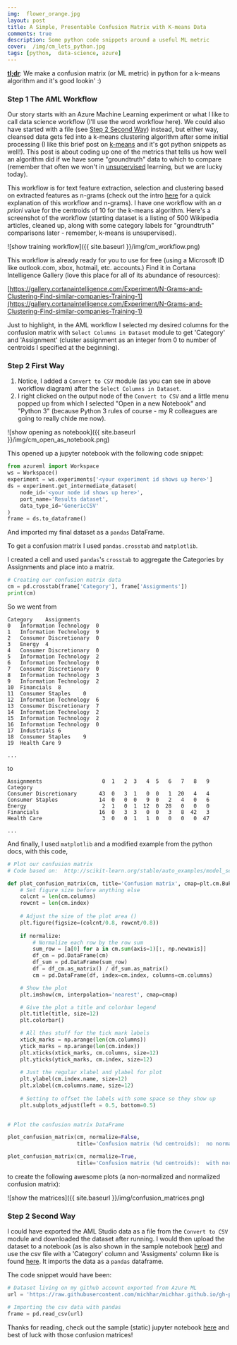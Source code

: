 ```yaml
---
img:  flower_orange.jpg
layout: post
title: A Simple, Presentable Confusion Matrix with K-means Data
comments: true
description: Some python code snippets around a useful ML metric
cover:  /img/cm_lets_python.jpg
tags: [python,  data-science, azure]
---
```


[**tl;dr**](https://en.wikipedia.org/wiki/TL;DR):  We make a confusion matrix (or ML metric) in python for a k-means algorithm and it's good lookin' :)

### Step 1 The AML Workflow

Our story starts with an Azure Machine Learning experiment or what I like to call data science workflow (I'll use the word workflow here).   We could also have started with a file (see [Step 2 Second Way](#step-2-second-way)) instead, but either way, cleansed data gets fed into a k-means clustering algorithm after some initial processing (I like this brief post on [k-means](http://stanford.edu/~cpiech/cs221/handouts/kmeans.html) and it's got python snippets as well!).  This post is about coding up one of the metrics that tells us how well an algorithm did if we have some "groundtruth" data to which to compare (remember that often we won't in [unsupervised](http://machinelearningmastery.com/supervised-and-unsupervised-machine-learning-algorithms/) learning, but we are lucky today).

This workflow is for text feature extraction, selection and clustering based on extracted features as n-grams (check out the intro [here](https://michhar.github.io/posts/a-python-flask-webapp-gets-smart) for a quick explanation of this workflow and n-grams).  I have one workflow with an _a priori_ value for the centroids of 10 for the k-means algorithm.  Here's a screenshot of the workflow (starting dataset is a listing of 500 Wikipedia articles, cleaned up, along with some category labels for "groundtruth" comparisons later - remember, k-means is unsupervised).

![show training workflow]({{ site.baseurl }}/img/cm_workflow.png)

This workflow is already ready for you to use for free (using a Microsoft ID like outlook.com, xbox, hotmail, etc. accounts.)  Find it in Cortana Intelligence Gallery (love this place for all of its abundance of resources):  

[https://gallery.cortanaintelligence.com/Experiment/N-Grams-and-Clustering-Find-similar-companies-Training-1](https://gallery.cortanaintelligence.com/Experiment/N-Grams-and-Clustering-Find-similar-companies-Training-1)

Just to highlight, in the AML workflow I selected my desired columns for the confusion matrix with `Select Columns in Dataset` module to get 'Category' and 'Assignment' (cluster assignment as an integer from 0 to number of centroids I specified at the beginning).

### Step 2 First Way

1.  Notice, I added a `Convert to CSV` module (as you can see in above workflow diagram) after the `Select Columns in Dataset`.
2. I right clicked on the output node of the `Convert to CSV` and a little menu popped up from which I selected "Open in a new Notebook" and "Python 3" (because Python 3 rules of course - my R colleagues are going to really chide me now).

![show opening as notebook]({{ site.baseurl }}/img/cm_open_as_notebook.png)

This opened up a jupyter notebook with the following code snippet:

```python
from azureml import Workspace
ws = Workspace()
experiment = ws.experiments['<your experiment id shows up here>']
ds = experiment.get_intermediate_dataset(
    node_id='<your node id shows up here>',
    port_name='Results dataset',
    data_type_id='GenericCSV'
)
frame = ds.to_dataframe()
```

And imported my final dataset as a `pandas` DataFrame.

To get a confusion matrix I used `pandas.crosstab` and `matplotlib`.

I created a cell and used `pandas`'s `crosstab` to aggregate the Categories by Assignments and place into a matrix.

```python
# Creating our confusion matrix data
cm = pd.crosstab(frame['Category'], frame['Assignments'])
print(cm)
```

So we went from 

```
Category	Assignments
0	Information Technology	0
1	Information Technology	9
2	Consumer Discretionary	0
3	Energy	4
4	Consumer Discretionary	0
5	Information Technology	2
6	Information Technology	0
7	Consumer Discretionary	0
8	Information Technology	3
9	Information Technology	2
10	Financials	8
11	Consumer Staples	0
12	Information Technology	6
13	Consumer Discretionary	7
14	Information Technology	2
15	Information Technology	2
16	Information Technology	0
17	Industrials	6
18	Consumer Staples	9
19	Health Care	9

...
```

to

```
Assignments                   0  1   2  3   4  5   6   7   8   9
Category                                                        
Consumer Discretionary       43  0   3  1   0  0   1  20   4   4
Consumer Staples             14  0   0  0   9  0   2   4   0   6
Energy                        2  1   0  1  12  0  28   0   0   0
Financials                   16  0   3  3   0  0   3   8  42   3
Health Care                   3  0   0  1   1  0   0   0   0  47

...
```

And finally, I used `matplotlib` and a modified example from the python docs, with this code,

```python
# Plot our confusion matrix
# Code based on:  http://scikit-learn.org/stable/auto_examples/model_selection/plot_confusion_matrix.html

def plot_confusion_matrix(cm, title='Confusion matrix', cmap=plt.cm.BuPu, normalize=False):
    # Set figure size before anything else
    colcnt = len(cm.columns)
    rowcnt = len(cm.index)
    
    # Adjust the size of the plot area ()
    plt.figure(figsize=(colcnt/0.8, rowcnt/0.8))
    
    if normalize:
        # Normalize each row by the row sum
        sum_row = [a[0] for a in cm.sum(axis=1)[:, np.newaxis]]
        df_cm = pd.DataFrame(cm)
        df_sum = pd.DataFrame(sum_row)
        df = df_cm.as_matrix() / df_sum.as_matrix()
        cm = pd.DataFrame(df, index=cm.index, columns=cm.columns)

    # Show the plot
    plt.imshow(cm, interpolation='nearest', cmap=cmap)

    # Give the plot a title and colorbar legend
    plt.title(title, size=12)
    plt.colorbar()

    # All thes stuff for the tick mark labels
    xtick_marks = np.arange(len(cm.columns))
    ytick_marks = np.arange(len(cm.index))
    plt.xticks(xtick_marks, cm.columns, size=12)
    plt.yticks(ytick_marks, cm.index, size=12)
    
    # Just the regular xlabel and ylabel for plot
    plt.ylabel(cm.index.name, size=12)
    plt.xlabel(cm.columns.name, size=12)
    
    # Setting to offset the labels with some space so they show up
    plt.subplots_adjust(left = 0.5, bottom=0.5)
    

# Plot the confusion matrix DataFrame

plot_confusion_matrix(cm, normalize=False, 
                      title='Confusion matrix (%d centroids):  no normalization' % len(cm.columns))

plot_confusion_matrix(cm, normalize=True,
                      title='Confusion matrix (%d centroids):  with normalization' % len(cm.columns))


```

to create the following awesome plots (a non-normalized and normalized confusion matrix):

![show the matrices]({{ site.baseurl }}/img/confusion_matrices.png)


### Step 2 Second Way

  
I could have exported the AML Studio data as a file from the `Convert to CSV` module and downloaded the dataset after running.  I would then upload the dataset to a notebook (as is also shown in the sample notebook [here](https://github.com/michhar/python-jupyter-notebooks/blob/master/machine_learning/A_Simple_Confusion_Matrix.ipynb)) and use the csv file with a 'Category' column and 'Assigments' column like is found [here](https://github.com/michhar/michhar.github.io/tree/gh-pages-source/data).  It imports the data as a `pandas` dataframe.

The code snippet would have been:

```python
# Dataset living on my github account exported from Azure ML
url = 'https://raw.githubusercontent.com/michhar/michhar.github.io/gh-pages-source/data/ngrams_and_clustering_result_dataset.csv'

# Importing the csv data with pandas
frame = pd.read_csv(url)
```

Thanks for reading, check out the sample (static) jupyter notebook [here](https://github.com/michhar/python-jupyter-notebooks/blob/master/machine_learning/A_Simple_Confusion_Matrix.ipynb) and best of luck with those confusion matrices!


